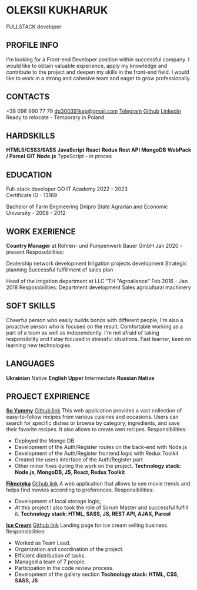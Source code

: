 # OLEKSII KUKHARUK

FULLSTACK developer

## PROFILE INFO

I'm looking for a Front-end Developer position within successful company. I
would like to obtain valuable experience, apply my knowledge and contribute to
the project and deepen my skills in the front-end field. I would like to work in a
strong and cohesive team and eager to grow professionally.

## CONTACTS

+38 096 990 77 79
dp300391kap@gmail.com
[Telegram](https://t.me/iRory)
[Github](https://github.com/Oleksii-Kukharuk?tab=repositories)
[Linkedin](https://www.linkedin.com/in/oleksii-kukharuk/)
Ready to relocate - Temporary in Poland

## HARDSKILLS

**HTML5/CSS3/SASS**
**JavaScript**
**React**
**Redux**
**Rest API**
**MongoDB**
**WebPack / Parcel**
**GIT**
**Node.js**
TypeScript - in proces

## EDUCATION

Full-stack developer
GO IT Academy 2022 - 2023  
Certificate ID - 13169

Bachelor of Farm Engineering
Dnipro State Agrarian and Economic University - 2008 - 2012

## WORK EXERIENCE

**Country Manager** at Röhren- und Pumpenwerk Bauer GmbH
Jan 2020 - present
Resposobilities:

Dealership network development
Irrigation projects development
Strategic planning
Successful fulfillment of sales plan

Head of the irrigation department at LLC "TH "Agroaliance"
Feb 2016 - Jan 2018
Resposobilities:
Department development
Sales agricultural machinery

## SOFT SKILLS

Cheerful person who easily builds bonds with different people,
I'm also a proactive person who is focused on the
result.
Comfortable working as a part of a
team as well as independently.
I'm not afraid of taking responsibility and I stay
focused in stressful situations.
Fast learner, keen on learning new technologies.

## LANGUAGES

**Ukrainian** Native
**English Upper** Intermediate
**Russian Native**

## PROJECT EXPIRIENCE

**[So Yummy](https://eddy-hub19.github.io/soyummy/welcome)**
[Github link](https://github.com/Eddy-hub19/soyummy)
This web application provides a vast collection of easy-to-follow recipes
from various cuisines and occasions. Users can search for specific dishes or
browse by category, ingredients, and save their favorite recipes. It also allows
to create own recipes.
Responsibilities:

- Deployed the Mongo DB
- Development of the Auth/Register routes on the back-end with Node.js
- Development of the Auth/Register frontend logic with Redux Toolkit
- Created the users interface of the Auth/Register part
- Other minor fixes during the work on the project.
  **Technology stack: Node.js, MongoDB, JS, React, Redux Toolkit**

**[Filmoteka](https://am1007.github.io/filmoteka_PG-13/)**
[Github link](https://github.com/AM1007/filmoteka_PG-13)
A web application that allows to see movie trends and helps find movies
according to preferences.
Responsibilities:

- Development of local storage logic;
- At this project I also took the role of Scrum Master and successful fulfill it.
  **Technology stack: HTML, SASS, JS, REST API, AJAX, Parcel**

**[Ice Cream](https://oleksii-kukharuk.github.io/ninjas-project/)**
[Github link](https://github.com/Oleksii-Kukharuk/ninjas-project)
Landing page for ice cream selling business.
Responsibilities:

- Worked as Team Lead.
- Organization and coordination of the project.
- Efficient distribution of tasks.
- Managed a team of 7 people.
- Participation in the code review process.
- Development of the gallery section
  **Technology stack: HTML, CSS, SASS, JS**
